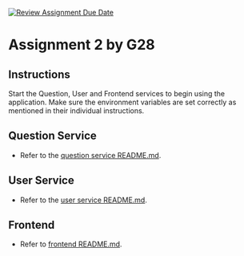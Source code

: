 [![Review Assignment Due Date](https://classroom.github.com/assets/deadline-readme-button-24ddc0f5d75046c5622901739e7c5dd533143b0c8e959d652212380cedb1ea36.svg)](https://classroom.github.com/a/6BOvYMwN)

# Assignment 2 by G28

## Instructions

Start the Question, User and Frontend services to begin using the application. Make sure the environment variables are set correctly as mentioned in their individual instructions.

## Question Service

* Refer to the [question service README.md](backend/services/question/README.md).

## User Service

* Refer to the [user service README.md](backend/services/user/README.md).

## Frontend

* Refer to [frontend README.md](frontend/README.md).
